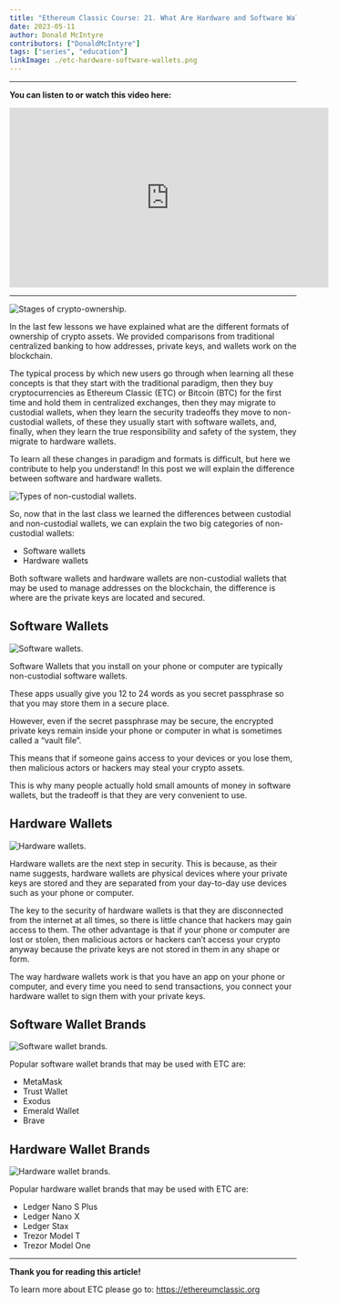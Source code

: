 ```yaml
---
title: "Ethereum Classic Course: 21. What Are Hardware and Software Wallets?"
date: 2023-05-11
author: Donald McIntyre
contributors: ["DonaldMcIntyre"]
tags: ["series", "education"]
linkImage: ./etc-hardware-software-wallets.png
---
```


---
**You can listen to or watch this video here:**

<iframe width="560" height="315" src="https://www.youtube.com/embed/3xWJSPLf5Z0" title="YouTube video player" frameborder="0" allow="accelerometer; autoplay; clipboard-write; encrypted-media; gyroscope; picture-in-picture; web-share" allowfullscreen></iframe>

---

![Stages of crypto-ownership.](./1.png)

In the last few lessons we have explained what are the different formats of ownership of crypto assets. We provided comparisons from traditional centralized banking to how addresses, private keys, and wallets work on the blockchain.

The typical process by which new users go through when learning all these concepts is that they start with the traditional paradigm, then they buy cryptocurrencies as Ethereum Classic (ETC) or Bitcoin (BTC) for the first time and hold them in centralized exchanges, then they may migrate to custodial wallets, when they learn the security tradeoffs they move to non-custodial wallets, of these they usually start with software wallets, and, finally, when they learn the true responsibility and safety of the system, they migrate to hardware wallets.

To learn all these changes in paradigm and formats is difficult, but here we contribute to help you understand! In this post we will explain the difference between software and hardware wallets.

![Types of non-custodial wallets.](./2.png)

So, now that in the last class we learned the differences between custodial and non-custodial wallets, we can explain the two big categories of non-custodial wallets:

- Software wallets
- Hardware wallets

Both software wallets and hardware wallets are non-custodial wallets that may be used to manage addresses on the blockchain, the difference is where are the private keys are located and secured.

## Software Wallets

![Software wallets.](./3.png)

Software Wallets that you install on your phone or computer are typically non-custodial software wallets.

These apps usually give you 12 to 24 words as you secret passphrase so that you may store them in a secure place.

However, even if the secret passphrase may be secure, the encrypted private keys remain inside your phone or computer in what is sometimes called a “vault file”.

This means that if someone gains access to your devices or you lose them, then malicious actors or hackers may steal your crypto assets.

This is why many people actually hold small amounts of money in software wallets, but the tradeoff is that they are very convenient to use.

## Hardware Wallets

![Hardware wallets.](./4.png)

Hardware wallets are the next step in security. This is because, as their name suggests, hardware wallets are physical devices where your private keys are stored and they are separated from your day-to-day use devices such as your phone or computer.

The key to the security of hardware wallets is that they are disconnected from the internet at all times, so there is little chance that hackers may gain access to them. The other advantage is that if your phone or computer are lost or stolen, then malicious actors or hackers can’t access your crypto anyway because the private keys are not stored in them in any shape or form.

The way hardware wallets work is that you have an app on your phone or computer, and every time you need to send transactions, you connect your hardware wallet to sign them with your private keys.

## Software Wallet Brands

![Software wallet brands.](./5.png)

Popular software wallet brands that may be used with ETC are:

- MetaMask
- Trust Wallet
- Exodus
- Emerald Wallet
- Brave

## Hardware Wallet Brands

![Hardware wallet brands.](./5.png)

Popular hardware wallet brands that may be used with ETC are:

- Ledger Nano S Plus
- Ledger Nano X
- Ledger Stax
- Trezor Model T
- Trezor Model One

---

**Thank you for reading this article!**

To learn more about ETC please go to: https://ethereumclassic.org
